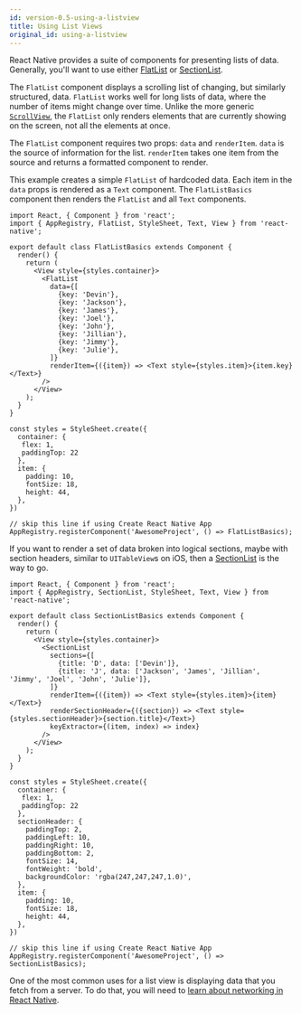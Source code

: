 ```yaml
---
id: version-0.5-using-a-listview
title: Using List Views
original_id: using-a-listview
---
```


React Native provides a suite of components for presenting lists of data.
Generally, you'll want to use either [FlatList](flatlist.md) or
[SectionList](sectionlist.md).

The `FlatList` component displays a scrolling list of changing, but similarly
structured, data. `FlatList` works well for long lists of data, where the number
of items might change over time. Unlike the more generic
[`ScrollView`](using-a-scrollview.md), the `FlatList` only renders elements that
are currently showing on the screen, not all the elements at once.

The `FlatList` component requires two props: `data` and `renderItem`. `data` is
the source of information for the list. `renderItem` takes one item from the
source and returns a formatted component to render.

This example creates a simple `FlatList` of hardcoded data. Each item in the
`data` props is rendered as a `Text` component. The `FlatListBasics` component
then renders the `FlatList` and all `Text` components.

```SnackPlayer name=FlatList%20Basics
import React, { Component } from 'react';
import { AppRegistry, FlatList, StyleSheet, Text, View } from 'react-native';

export default class FlatListBasics extends Component {
  render() {
    return (
      <View style={styles.container}>
        <FlatList
          data={[
            {key: 'Devin'},
            {key: 'Jackson'},
            {key: 'James'},
            {key: 'Joel'},
            {key: 'John'},
            {key: 'Jillian'},
            {key: 'Jimmy'},
            {key: 'Julie'},
          ]}
          renderItem={({item}) => <Text style={styles.item}>{item.key}</Text>}
        />
      </View>
    );
  }
}

const styles = StyleSheet.create({
  container: {
   flex: 1,
   paddingTop: 22
  },
  item: {
    padding: 10,
    fontSize: 18,
    height: 44,
  },
})

// skip this line if using Create React Native App
AppRegistry.registerComponent('AwesomeProject', () => FlatListBasics);
```

If you want to render a set of data broken into logical sections, maybe with
section headers, similar to `UITableView`s on iOS, then a
[SectionList](sectionlist.md) is the way to go.

```SnackPlayer name=SectionList%20Basics
import React, { Component } from 'react';
import { AppRegistry, SectionList, StyleSheet, Text, View } from 'react-native';

export default class SectionListBasics extends Component {
  render() {
    return (
      <View style={styles.container}>
        <SectionList
          sections={[
            {title: 'D', data: ['Devin']},
            {title: 'J', data: ['Jackson', 'James', 'Jillian', 'Jimmy', 'Joel', 'John', 'Julie']},
          ]}
          renderItem={({item}) => <Text style={styles.item}>{item}</Text>}
          renderSectionHeader={({section}) => <Text style={styles.sectionHeader}>{section.title}</Text>}
          keyExtractor={(item, index) => index}
        />
      </View>
    );
  }
}

const styles = StyleSheet.create({
  container: {
   flex: 1,
   paddingTop: 22
  },
  sectionHeader: {
    paddingTop: 2,
    paddingLeft: 10,
    paddingRight: 10,
    paddingBottom: 2,
    fontSize: 14,
    fontWeight: 'bold',
    backgroundColor: 'rgba(247,247,247,1.0)',
  },
  item: {
    padding: 10,
    fontSize: 18,
    height: 44,
  },
})

// skip this line if using Create React Native App
AppRegistry.registerComponent('AwesomeProject', () => SectionListBasics);
```

One of the most common uses for a list view is displaying data that you fetch
from a server. To do that, you will need to
[learn about networking in React Native](network.md).
